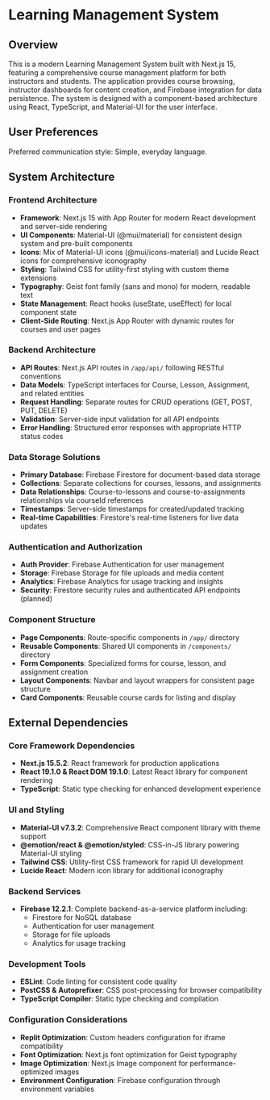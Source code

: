 # Learning Management System

## Overview

This is a modern Learning Management System built with Next.js 15, featuring a comprehensive course management platform for both instructors and students. The application provides course browsing, instructor dashboards for content creation, and Firebase integration for data persistence. The system is designed with a component-based architecture using React, TypeScript, and Material-UI for the user interface.

## User Preferences

Preferred communication style: Simple, everyday language.

## System Architecture

### Frontend Architecture
- **Framework**: Next.js 15 with App Router for modern React development and server-side rendering
- **UI Components**: Material-UI (@mui/material) for consistent design system and pre-built components
- **Icons**: Mix of Material-UI icons (@mui/icons-material) and Lucide React icons for comprehensive iconography
- **Styling**: Tailwind CSS for utility-first styling with custom theme extensions
- **Typography**: Geist font family (sans and mono) for modern, readable text
- **State Management**: React hooks (useState, useEffect) for local component state
- **Client-Side Routing**: Next.js App Router with dynamic routes for courses and user pages

### Backend Architecture
- **API Routes**: Next.js API routes in `/app/api/` following RESTful conventions
- **Data Models**: TypeScript interfaces for Course, Lesson, Assignment, and related entities
- **Request Handling**: Separate routes for CRUD operations (GET, POST, PUT, DELETE)
- **Validation**: Server-side input validation for all API endpoints
- **Error Handling**: Structured error responses with appropriate HTTP status codes

### Data Storage Solutions
- **Primary Database**: Firebase Firestore for document-based data storage
- **Collections**: Separate collections for courses, lessons, and assignments
- **Data Relationships**: Course-to-lessons and course-to-assignments relationships via courseId references
- **Timestamps**: Server-side timestamps for created/updated tracking
- **Real-time Capabilities**: Firestore's real-time listeners for live data updates

### Authentication and Authorization
- **Auth Provider**: Firebase Authentication for user management
- **Storage**: Firebase Storage for file uploads and media content
- **Analytics**: Firebase Analytics for usage tracking and insights
- **Security**: Firestore security rules and authenticated API endpoints (planned)

### Component Structure
- **Page Components**: Route-specific components in `/app/` directory
- **Reusable Components**: Shared UI components in `/components/` directory
- **Form Components**: Specialized forms for course, lesson, and assignment creation
- **Layout Components**: Navbar and layout wrappers for consistent page structure
- **Card Components**: Reusable course cards for listing and display

## External Dependencies

### Core Framework Dependencies
- **Next.js 15.5.2**: React framework for production applications
- **React 19.1.0 & React DOM 19.1.0**: Latest React library for component rendering
- **TypeScript**: Static type checking for enhanced development experience

### UI and Styling
- **Material-UI v7.3.2**: Comprehensive React component library with theme support
- **@emotion/react & @emotion/styled**: CSS-in-JS library powering Material-UI styling
- **Tailwind CSS**: Utility-first CSS framework for rapid UI development
- **Lucide React**: Modern icon library for additional iconography

### Backend Services
- **Firebase 12.2.1**: Complete backend-as-a-service platform including:
  - Firestore for NoSQL database
  - Authentication for user management
  - Storage for file uploads
  - Analytics for usage tracking

### Development Tools
- **ESLint**: Code linting for consistent code quality
- **PostCSS & Autoprefixer**: CSS post-processing for browser compatibility
- **TypeScript Compiler**: Static type checking and compilation

### Configuration Considerations
- **Replit Optimization**: Custom headers configuration for iframe compatibility
- **Font Optimization**: Next.js font optimization for Geist typography
- **Image Optimization**: Next.js Image component for performance-optimized images
- **Environment Configuration**: Firebase configuration through environment variables
